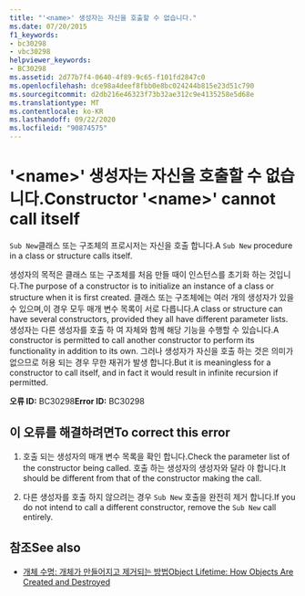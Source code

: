 ```yaml
---
title: "'<name>' 생성자는 자신을 호출할 수 없습니다."
ms.date: 07/20/2015
f1_keywords:
- bc30298
- vbc30298
helpviewer_keywords:
- BC30298
ms.assetid: 2d77b7f4-0640-4f89-9c65-f101fd2847c0
ms.openlocfilehash: dce98a4deef8fbb0e8bc024244b815e23d51c790
ms.sourcegitcommit: d2db216e46323f73b32ae312c9e4135258e5d68e
ms.translationtype: MT
ms.contentlocale: ko-KR
ms.lasthandoff: 09/22/2020
ms.locfileid: "90874575"
---
```

# <a name="constructor-name-cannot-call-itself"></a><span data-ttu-id="20663-102">'\<name>' 생성자는 자신을 호출할 수 없습니다.</span><span class="sxs-lookup"><span data-stu-id="20663-102">Constructor '\<name>' cannot call itself</span></span>

<span data-ttu-id="20663-103">`Sub New`클래스 또는 구조체의 프로시저는 자신을 호출 합니다.</span><span class="sxs-lookup"><span data-stu-id="20663-103">A `Sub New` procedure in a class or structure calls itself.</span></span>  
  
 <span data-ttu-id="20663-104">생성자의 목적은 클래스 또는 구조체를 처음 만들 때이 인스턴스를 초기화 하는 것입니다.</span><span class="sxs-lookup"><span data-stu-id="20663-104">The purpose of a constructor is to initialize an instance of a class or structure when it is first created.</span></span> <span data-ttu-id="20663-105">클래스 또는 구조체에는 여러 개의 생성자가 있을 수 있으며,이 경우 모두 매개 변수 목록이 서로 다릅니다.</span><span class="sxs-lookup"><span data-stu-id="20663-105">A class or structure can have several constructors, provided they all have different parameter lists.</span></span> <span data-ttu-id="20663-106">생성자는 다른 생성자를 호출 하 여 자체와 함께 해당 기능을 수행할 수 있습니다.</span><span class="sxs-lookup"><span data-stu-id="20663-106">A constructor is permitted to call another constructor to perform its functionality in addition to its own.</span></span> <span data-ttu-id="20663-107">그러나 생성자가 자신을 호출 하는 것은 의미가 없으므로 허용 되는 경우 무한 재귀가 발생 합니다.</span><span class="sxs-lookup"><span data-stu-id="20663-107">But it is meaningless for a constructor to call itself, and in fact it would result in infinite recursion if permitted.</span></span>  
  
 <span data-ttu-id="20663-108">**오류 ID:** BC30298</span><span class="sxs-lookup"><span data-stu-id="20663-108">**Error ID:** BC30298</span></span>  
  
## <a name="to-correct-this-error"></a><span data-ttu-id="20663-109">이 오류를 해결하려면</span><span class="sxs-lookup"><span data-stu-id="20663-109">To correct this error</span></span>  
  
1. <span data-ttu-id="20663-110">호출 되는 생성자의 매개 변수 목록을 확인 합니다.</span><span class="sxs-lookup"><span data-stu-id="20663-110">Check the parameter list of the constructor being called.</span></span> <span data-ttu-id="20663-111">호출 하는 생성자의 생성자와 달라 야 합니다.</span><span class="sxs-lookup"><span data-stu-id="20663-111">It should be different from that of the constructor making the call.</span></span>  
  
2. <span data-ttu-id="20663-112">다른 생성자를 호출 하지 않으려는 경우 `Sub New` 호출을 완전히 제거 합니다.</span><span class="sxs-lookup"><span data-stu-id="20663-112">If you do not intend to call a different constructor, remove the `Sub New` call entirely.</span></span>  
  
## <a name="see-also"></a><span data-ttu-id="20663-113">참조</span><span class="sxs-lookup"><span data-stu-id="20663-113">See also</span></span>

- [<span data-ttu-id="20663-114">개체 수명: 개체가 만들어지고 제거되는 방법</span><span class="sxs-lookup"><span data-stu-id="20663-114">Object Lifetime: How Objects Are Created and Destroyed</span></span>](../../programming-guide/language-features/objects-and-classes/object-lifetime-how-objects-are-created-and-destroyed.md)
